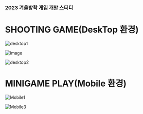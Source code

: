 ### 2023 겨울방학 게임 개발 스터디

SHOOTING GAME(DeskTop 환경)
==============================
![desktop1](https://github.com/Kim-soung-won/minigame_Unity/assets/105148570/adefff8b-7fb6-4eff-bb1f-8e3442dcd2e3)

![image](https://github.com/Kim-soung-won/minigame_Unity/assets/105148570/ea6e6f41-bd43-4caa-9126-da3978affb99)

![desktop2](https://github.com/Kim-soung-won/minigame_Unity/assets/105148570/e8188f88-ab5c-423a-ac7c-7f78c7418051)


MINIGAME PLAY(Mobile 환경)
=============================
![Mobile1](https://github.com/Kim-soung-won/minigame_Unity/assets/105148570/af883a8c-d292-4148-9106-bb1f2225516a)


![Mobile3](https://github.com/Kim-soung-won/minigame_Unity/assets/105148570/06d4ab2e-0791-44f1-99b6-0b4da184e6e9)
